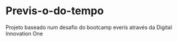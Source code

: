 # Previs-o-do-tempo
Projeto baseado num desafio do bootcamp everis através da Digital Innovation One
